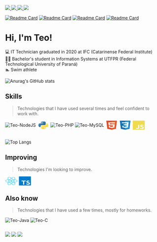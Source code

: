 <a href="https://github.com/teowch/digital-image-processing" target="_blank">
  <img src="https://github-readme-stats.vercel.app/api/pin/?username=teowch&repo=digital-image-processing&theme=midnight-purple">
</a>
<a href="https://github.com/teowch/os-dashboard" target="_blank">
  <img src="https://github-readme-stats.vercel.app/api/pin/?username=teowch&repo=os-dashboard&theme=midnight-purple">
</a>
<a href="https://github.com/teowch/face-detector" target="_blank">
  <img src="https://github-readme-stats.vercel.app/api/pin/?username=teowch&repo=face-detector&theme=midnight-purple">
</a>
<a href="https://github.com/teowch/pokemon-fangame" target="_blank">
  <img src="https://github-readme-stats.vercel.app/api/pin/?username=teowch&repo=pokemon-fangame&theme=midnight-purple">
</a>

[![Readme Card](https://github-readme-stats.vercel.app/api/pin/?username=teowch&repo=digital-image-processing&theme=midnight-purple)](https://github.com/teowch/digital-image-processing)
[![Readme Card](https://github-readme-stats.vercel.app/api/pin/?username=teowch&repo=os-dashboard&theme=midnight-purple)](https://github.com/teowch/os-dashboard)
[![Readme Card](https://github-readme-stats.vercel.app/api/pin/?username=teowch&repo=face-detector&theme=midnight-purple)](https://github.com/teowch/face-detector)
[![Readme Card](https://github-readme-stats.vercel.app/api/pin/?username=teowch&repo=pokemon-fangame&theme=midnight-purple)](https://github.com/teowch/pokemon-fangame)

# Hi, I'm Teo!
💻 IT Technician graduated in 2020 at IFC (Catarinense Federal Institute)<br>
👨‍💻 Bachelor's student in Information Systems at UTFPR (Federal Technological University of Paraná)<br>
🏊 Swim athlete

![Anurag's GitHub stats](https://github-readme-stats.vercel.app/api?username=teowch&show_icons=true&theme=midnight-purple)

## Skills
> Technologies that I have used several times and feel confident to work with.
<div style="display: inline_block">
  <img align="center" alt="Teo-NodeJS" height="30" width="40" src="https://cdn.jsdelivr.net/gh/devicons/devicon/icons/nodejs/nodejs-original.svg">
  <img align="center" alt="Teo-Python" height="30" width="40" src="https://raw.githubusercontent.com/devicons/devicon/master/icons/python/python-original.svg">
  <img align="center" alt="Teo-PHP" height="30" width="40" src="https://cdn.jsdelivr.net/gh/devicons/devicon/icons/php/php-original.svg">
  <img align="center" alt="Teo-MySQL" height="30" width="40" src="https://cdn.jsdelivr.net/gh/devicons/devicon/icons/mysql/mysql-original.svg">
  <img align="center" alt="Teo-HTML" height="30" width="40" src="https://raw.githubusercontent.com/devicons/devicon/master/icons/html5/html5-original.svg">
  <img align="center" alt="Teo-CSS" height="30" width="40" src="https://raw.githubusercontent.com/devicons/devicon/master/icons/css3/css3-original.svg">
  <img align="center" alt="Teo-Js" height="30" width="40" src="https://raw.githubusercontent.com/devicons/devicon/master/icons/javascript/javascript-plain.svg">
</div>
<br>

![Top Langs](https://github-readme-stats.vercel.app/api/top-langs/?username=teowch&layout=donut-vertical&exclude_repo=temdex&theme=midnight-purple)

## Improving
> Technologies I'm looking to improve.
<div style="display: inline_block">
  <img align="center" alt="Teo-React" height="30" width="40" src="https://raw.githubusercontent.com/devicons/devicon/master/icons/react/react-original.svg">
  <img align="center" alt="Teo-Ts" height="30" width="40" src="https://raw.githubusercontent.com/devicons/devicon/master/icons/typescript/typescript-plain.svg">
</div>

## Also know
> Technologies that I have used a few times, mostly for homeworks.
<div style="display: inline_block">
  <img align="center" alt="Teo-Java" height="30" width="40" src="https://cdn.jsdelivr.net/gh/devicons/devicon/icons/java/java-original.svg">
  <img align="center" alt="Teo-C" height="30" width="40" src="https://cdn.jsdelivr.net/gh/devicons/devicon/icons/c/c-line.svg">
</div>

##
 
<div> 
  <a href="https://instagram.com/teo_wch" target="_blank"><img src="https://img.shields.io/badge/-Instagram-%23E4405F?style=for-the-badge&logo=instagram&logoColor=white" target="_blank"></a>
  <a href = "mailto:teovs.wch@gmail.com"><img src="https://img.shields.io/badge/-Gmail-%23333?style=for-the-badge&logo=gmail&logoColor=white" target="_blank"></a>
  <a href="https://www.linkedin.com/in/teodoro-wacholski-88823b272/" target="_blank"><img src="https://img.shields.io/badge/-LinkedIn-%230077B5?style=for-the-badge&logo=linkedin&logoColor=white" target="_blank"></a> 
</div>
